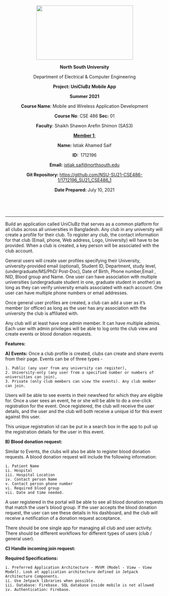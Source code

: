 <p style="text-align: center;">&nbsp;</p>
<p style="text-align: center;">&nbsp;</p>
<p align="center"><strong><img src="https://media.dhakatribune.com/uploads/2016/11/nsulogo.jpg" alt="" width="307" height="172" /></strong></p>



<p align="center"><strong>North South University</strong></p>
<p align="center">Department of Electrical &amp; Computer Engineering</p>
<p align="center"><strong>Project: UniCluBz Mobile App</strong></p>
<p align="center"><strong>Summer 2021 </strong></p>


<p align="center"><strong>Course Name</strong>: Mobile and Wireless Application Development </p>
<p align="center"><strong>Course No</strong>: CSE 486 <strong>Sec</strong><strong>:</strong> 01</p>
<p align="center"><strong>Faculty</strong>: Shaikh Shawon Arefin Shimon (SAS3)</p>
<p align="center"><strong><u>Member 1</u></strong><u>:</u></p>
<p align="center"><strong>Name</strong><strong>:</strong> Istiak Ahamed Saif</p>
<p align="center"><strong>ID</strong><strong>:&nbsp; </strong>1712196</p>
<p align="center"><strong>Email</strong><strong>:</strong> <a href="mailto:istiak.saif@northsouth.edu">istiak.saif@northsouth.edu</a></p>

<p align="center"><strong>Git Repository</strong><strong>: </strong><a href="https://github.com/NSU-SU21-CSE486-1/1712196_SU21_CSE486_1">https://github.com/NSU-SU21-CSE486-1/1712196_SU21_CSE486_1</a></p>

<p align="center"><strong>Date Prepared</strong><strong>: </strong>July 10, 2021</p>
<p><strong>&nbsp;</strong></p>
<p><strong>&nbsp;</strong></p>


--------------------------------------------------------------------------------------------

<p>Build an application called UniCluBz that serves as a common platform for all clubs across all universities in Bangladesh. Any club in any university will create a profile for their club. To register any club, the contact information for that club (Email, phone, Web address, Logo, University) will have to be provided. When a club is created, a key person will be associated with the club account. </p>

<p>General users will create user profiles specifying their University, university-provided email (optional), Student ID, Department, study level, (undergraduate/MS/PhD/ Post-Doc), Date of Birth, Phone number,Email , NID, Blood group and Name. One user can have association with multiple universities (undergraduate student in one, graduate student in another) as long as they can verify university emails associated with each account. One user can have multiple phone numbers or email addresses.</p>

<p>Once general user profiles are created, a club can add a user as it’s member (or officer) as long as the user has any association with the university the club is affiliated with.</p> 

<p>Any club will at least have one admin member. It can have multiple admins. Each user with admin privileges will be able to log onto the club view and create events or blood donation requests.</p>

<strong>Features:</strong>

<strong>A)	Events:</strong> Once a club profile is created, clubs can create and share events from their page. Events can be of three types - 

    1. Public (any user from any university can register),
    2. University-only (any user from a specified number or numbers of universities can join), 
    3. Private (only club members can view the events). Any club member can join. 

<p>Users will be able to see events in their newsfeed for which they are eligible for. Once a user sees an event, he or she will be able to do a one-click registration for the event. Once registered, the club will receive the user details, and the user and the club will both receive a unique id for this event against this user.</p>

This unique registration id can be put in a search box in the app to pull up the registration details for the user in this event.

<strong>B) Blood donation request:</strong>

  Similar to Events, the clubs will also be able to register blood donation requests. A blood donation request will include the following information:

    i. Patient Name
    ii. Hospital
    iii. Hospital Location
    iv. Contact person Name
    v. Contact person phone number
    vi. Required blood group
    vii. Date and time needed.

A user registered in the portal will be able to see all blood donation requests that match the user’s blood group. If the user accepts the blood donation request, the user can see these details in his dashboard, and the club will receive a notification of a donation request acceptance.

There should be one single app for managing all club and user activity. There should be different workflows for different types of users (club / general user). 

<strong>C) Handle incoming join request:</strong>

<strong>Required Specifications:</strong>

    i. Preferred Application Architecture - MVVM (Model - View - View Model). Look at application architecture defined in Jetpack Architecture Components. 
    ii. Use Jetpack libraries when possible.
    iii. Database: Firebase. SQL database inside mobile is not allowed
    iv. Authentication: Firebase.
